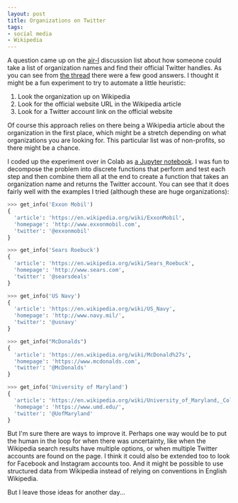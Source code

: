 ```yaml
---
layout: post
title: Organizations on Twitter
tags:
- social media
- Wikipedia
---
```


A question came up on the [air-l] discussion list about how someone could take a
list of organization names and find their official Twitter handles. As you can
see from [the thread] there were a few good answers. I thought it might be a fun
experiment to try to automate a little heuristic:

1. Look the organization up on Wikipedia
2. Look for the official website URL in the Wikipedia article
3. Look for a Twitter account link on the official website

Of course this approach relies on there being a Wikipedia article about the
organization in the first place, which might be a stretch depending on what
organizations you are looking for. This particular list was of non-profits, so
there might be a chance.

I coded up the experiment over in Colab as [a Jupyter notebook]. I was fun to
decompose the problem into discrete functions that perform and test each step
and then combine them all at the end to create a function that takes an
organization name and returns the Twitter account. You can see that it does
fairly well with the examples I tried (although these are huge organizations):

```python
>>> get_info('Exxon Mobil')
{
  'article': 'https://en.wikipedia.org/wiki/ExxonMobil',
  'homepage': 'http://www.exxonmobil.com',
  'twitter': '@exxonmobil'
}

>>> get_info('Sears Roebuck')
{
  'article': 'https://en.wikipedia.org/wiki/Sears_Roebuck',
  'homepage': 'http://www.sears.com',
  'twitter': '@searsdeals'
}

>>> get_info('US Navy')
{
  'article': 'https://en.wikipedia.org/wiki/US_Navy',
  'homepage': 'http://www.navy.mil/',
  'twitter': '@usnavy'
}

>>> get_info("McDonalds")
{
  'article': 'https://en.wikipedia.org/wiki/McDonald%27s',
  'homepage': 'https://www.mcdonalds.com',
  'twitter': '@McDonalds'
}

>>> get_info('University of Maryland')
{
  'article': 'https://en.wikipedia.org/wiki/University_of_Maryland,_College_Park',
  'homepage': 'https://www.umd.edu/',
  'twitter': '@UofMaryland'
}
```

But I'm sure there are ways to improve it. Perhaps one way would be to put the
human in the loop for when there was uncertainty, like when the Wikipedia search
results have multiple options, or when multiple Twitter accounts are found on
the page. I think it could also be extended too to look for Facebook and
Instagram accounts too. And it might be possible to use structured data from
Wikipedia instead of relying on conventions in English Wikipedia.

But I leave those ideas for another day...

[air-l]: http://listserv.aoir.org/pipermail/air-l-aoir.org/2020-September/080004.html
[the thread]: http://listserv.aoir.org/pipermail/air-l-aoir.org/2020-September/080004.html
[a Jupyter notebook]: https://colab.research.google.com/drive/1OfKcSrwm3Q1VaLIiply5zz6cCDX_QdFJ

